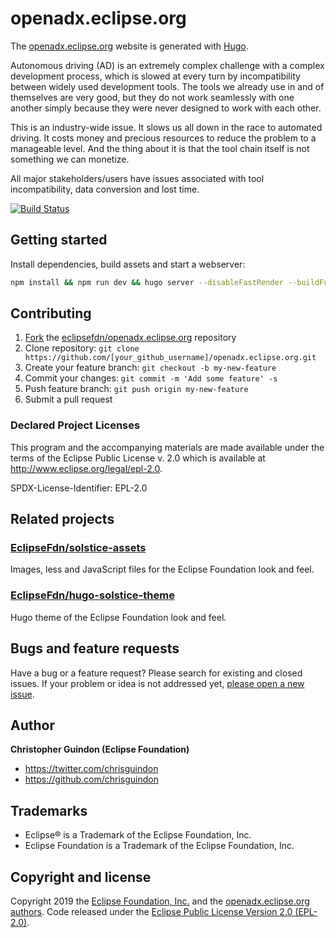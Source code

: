 # openadx.eclipse.org

The [openadx.eclipse.org](https://openadx.eclipse.org) website is generated with [Hugo](https://gohugo.io/documentation/).

Autonomous driving (AD) is an extremely complex challenge with a complex development process,
which is slowed at every turn by incompatibility between widely used development tools. The tools we
already use in and of themselves are very good, but they do not work seamlessly with one another
simply because they were never designed to work with each other.

This is an industry-wide issue. It slows us all down in the race to automated driving. It costs money and
precious resources to reduce the problem to a manageable level. And the thing about it is that the tool
chain itself is not something we can monetize.

All major stakeholders/users have issues associated with tool incompatibility, data conversion and lost
time.

[![Build Status](https://travis-ci.org/EclipseFdn/openadx.eclipse.org.svg?branch=master)](https://travis-ci.org/EclipseFdn/openadx.eclipse.org)

## Getting started

Install dependencies, build assets and start a webserver:

```bash
npm install && npm run dev && hugo server --disableFastRender --buildFuture
```

## Contributing

1. [Fork](https://help.github.com/articles/fork-a-repo/) the [eclipsefdn/openadx.eclipse.org](https://github.com/eclipsefdn/openadx.eclipse.org) repository
2. Clone repository: `git clone https://github.com/[your_github_username]/openadx.eclipse.org.git`
3. Create your feature branch: `git checkout -b my-new-feature`
4. Commit your changes: `git commit -m 'Add some feature' -s`
5. Push feature branch: `git push origin my-new-feature`
6. Submit a pull request

### Declared Project Licenses

This program and the accompanying materials are made available under the terms
of the Eclipse Public License v. 2.0 which is available at
http://www.eclipse.org/legal/epl-2.0.

SPDX-License-Identifier: EPL-2.0

## Related projects

### [EclipseFdn/solstice-assets](https://github.com/EclipseFdn/solstice-assets)

Images, less and JavaScript files for the Eclipse Foundation look and feel.

### [EclipseFdn/hugo-solstice-theme](https://github.com/EclipseFdn/hugo-solstice-theme)

Hugo theme of the Eclipse Foundation look and feel. 

## Bugs and feature requests

Have a bug or a feature request? Please search for existing and closed issues. If your problem or idea is not addressed yet, [please open a new issue](https://github.com/eclipsefdn/openadx.eclipse.org/issues/new).

## Author

**Christopher Guindon (Eclipse Foundation)**

- <https://twitter.com/chrisguindon>
- <https://github.com/chrisguindon>

## Trademarks

* Eclipse® is a Trademark of the Eclipse Foundation, Inc.
* Eclipse Foundation is a Trademark of the Eclipse Foundation, Inc.

## Copyright and license

Copyright 2019 the [Eclipse Foundation, Inc.](https://www.eclipse.org) and the [openadx.eclipse.org authors](https://github.com/eclipsefdn/openadx.eclipse.org/graphs/contributors). Code released under the [Eclipse Public License Version 2.0 (EPL-2.0)](https://github.com/eclipsefdn/openadx.eclipse.org/blob/src/LICENSE).
